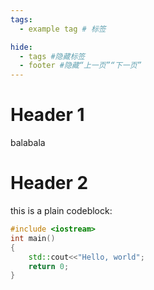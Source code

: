 ```yaml
---
tags:
  - example tag # 标签

hide:
  - tags #隐藏标签
  - footer #隐藏“上一页”“下一页”
---
```


# Header 1

balabala

# Header 2

this is a plain codeblock:

```C++
#include <iostream>
int main()
{
    std::cout<<"Hello, world";
    return 0;
}
```
